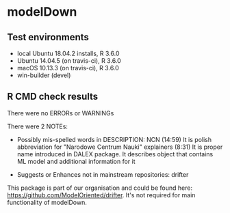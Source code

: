 # modelDown

## Test environments
* local Ubuntu 18.04.2 installs, R 3.6.0
* Ubuntu 14.04.5 (on travis-ci), R 3.6.0
* macOS 10.13.3 (on travis-ci), R 3.6.0
* win-builder (devel)

## R CMD check results
There were no ERRORs or WARNINGs

There were 2 NOTEs:

* Possibly mis-spelled words in DESCRIPTION:
    NCN (14:59) It is polish abbreviation for "Narodowe Centrum Nauki"
    explainers (8:31) It is proper name introduced in DALEX package. It describes object that contains ML model and additional information for it

* Suggests or Enhances not in mainstream repositories:
    drifter

This package is part of our organisation and could be found here: https://github.com/ModelOriented/drifter. It's not required for main functionality of modelDown. 
